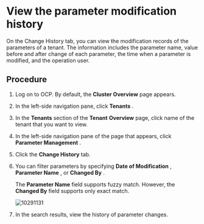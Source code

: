 View the parameter modification history 
============================================================

On the Change History tab, you can view the modification records of the parameters of a tenant. The information includes the parameter name, value before and after change of each parameter, the time when a parameter is modified, and the operation user.

Procedure 
------------------------------

1. Log on to OCP. By default, the **Cluster Overview** page appears.

   

2. In the left-side navigation pane, click **Tenants** .

   

3. In the **Tenants** section of the **Tenant** **Overview** page, click name of the tenant that you want to view.

   

4. In the left-side navigation pane of the page that appears, click **Parameter Management** .

   

5. Click the **Change History** tab.

   

6. You can filter parameters by specifying **Date of Modification** , **Parameter Name** , or **Changed By** .

   The **Parameter Name** field supports fuzzy match. However, the **Changed By** field supports only exact match.

   ![10291131](https://help-static-aliyun-doc.aliyuncs.com/assets/img/en-US/0434377361/p345684.png)
   

7. In the search results, view the history of parameter changes.

   




